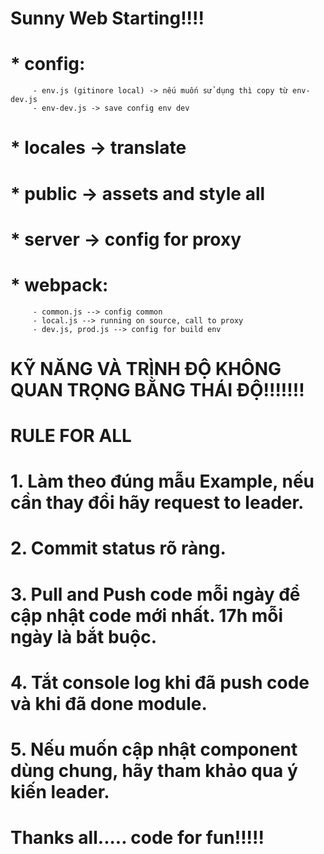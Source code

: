 # Sunny Web Starting!!!!
#
# * config:
         - env.js (gitinore local) -> nếu muốn sử dụng thì copy từ env-dev.js  
         - env-dev.js -> save config env dev
# * locales -> translate
# * public -> assets and style all
# * server -> config for proxy
# * webpack:
         - common.js --> config common
         - local.js --> running on source, call to proxy
         - dev.js, prod.js --> config for build env
# #######################################################################################













# KỸ NĂNG VÀ TRÌNH ĐỘ KHÔNG QUAN TRỌNG BẰNG THÁI ĐỘ!!!!!!!
#
#
# RULE FOR ALL
# 1. Làm theo đúng mẫu Example, nếu cần thay đổi hãy request to leader.
# 2. Commit status rõ ràng.
# 3. Pull and Push code mỗi ngày để cập nhật code mới nhất. 17h mỗi ngày là bắt buộc.
# 4. Tắt console log khi đã push code và khi đã done module.
# 5. Nếu muốn cập nhật component dùng chung, hãy tham khảo qua ý kiến leader.
#
#
# Thanks all..... code for fun!!!!!






